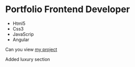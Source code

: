 # Portfolio Frontend Developer
- Html5
- Css3
- JavaScrip
- Angular

Can you view [my project](https://kodtolika.github.io/cars-hw/) 

Added luxury section
